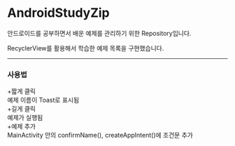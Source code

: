 # AndroidStudyZip

안드로이드를 공부하면서 배운 예제를 관리하기 위한 Repository입니다.

RecyclerView를 활용해서 학습한 예제 목록을 구현했습니다.

---------------------------------

### 사용법
+짧게 클릭   
    예제 이름이 Toast로 표시됨   
+길게 클릭   
    예제가 실행됨   
+예제 추가   
    MainActivity 안의 confirmName(), createAppIntent()에 조건문 추가   
    

